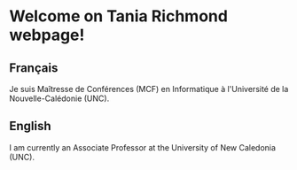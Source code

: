 # Welcome on Tania Richmond webpage!

## Français

Je suis Maîtresse de Conférences (MCF) en Informatique à l'Université de la Nouvelle-Calédonie (UNC).

## English

I am currently an Associate Professor at the University of New Caledonia (UNC).
